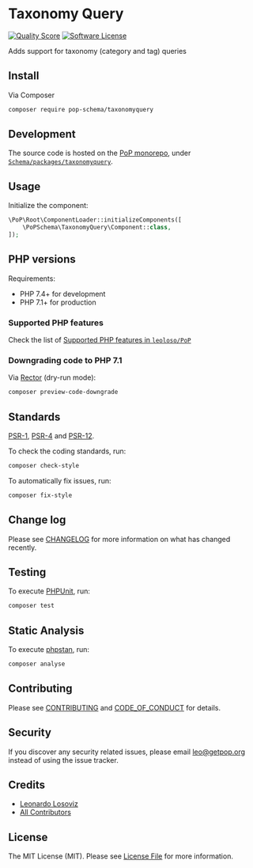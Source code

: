 # Taxonomy Query

<!-- [![Build Status][ico-travis]][link-travis] -->
[![Quality Score][ico-code-quality]][link-code-quality]
[![Software License][ico-license]](LICENSE.md)

<!--
[![Latest Version on Packagist][ico-version]][link-packagist]
[![Coverage Status][ico-scrutinizer]][link-scrutinizer]
[![Total Downloads][ico-downloads]][link-downloads]
-->

Adds support for taxonomy (category and tag) queries

## Install

Via Composer

``` bash
composer require pop-schema/taxonomyquery
```

## Development

The source code is hosted on the [PoP monorepo](https://github.com/leoloso/PoP), under [`Schema/packages/taxonomyquery`](https://github.com/leoloso/PoP/tree/master/layers/Schema/packages/taxonomyquery).

## Usage

Initialize the component:

``` php
\PoP\Root\ComponentLoader::initializeComponents([
    \PoPSchema\TaxonomyQuery\Component::class,
]);
```

## PHP versions

Requirements:

- PHP 7.4+ for development
- PHP 7.1+ for production

### Supported PHP features

Check the list of [Supported PHP features in `leoloso/PoP`](https://github.com/leoloso/PoP/#supported-php-features)

### Downgrading code to PHP 7.1

Via [Rector](https://github.com/rectorphp/rector) (dry-run mode):

```bash
composer preview-code-downgrade
```

## Standards

[PSR-1](https://www.php-fig.org/psr/psr-1), [PSR-4](https://www.php-fig.org/psr/psr-4) and [PSR-12](https://www.php-fig.org/psr/psr-12).

To check the coding standards, run:

``` bash
composer check-style
```

To automatically fix issues, run:

``` bash
composer fix-style
```

## Change log

Please see [CHANGELOG](CHANGELOG.md) for more information on what has changed recently.

## Testing

To execute [PHPUnit](https://phpunit.de/), run:

``` bash
composer test
```

## Static Analysis

To execute [phpstan](https://github.com/phpstan/phpstan), run:

``` bash
composer analyse
```

## Contributing

Please see [CONTRIBUTING](CONTRIBUTING.md) and [CODE_OF_CONDUCT](CODE_OF_CONDUCT.md) for details.

## Security

If you discover any security related issues, please email leo@getpop.org instead of using the issue tracker.

## Credits

- [Leonardo Losoviz][link-author]
- [All Contributors][link-contributors]

## License

The MIT License (MIT). Please see [License File](LICENSE.md) for more information.

[ico-version]: https://img.shields.io/packagist/v/pop-schema/taxonomyquery.svg?style=flat-square
[ico-license]: https://img.shields.io/badge/license-MIT-brightgreen.svg?style=flat-square
[ico-travis]: https://img.shields.io/travis/pop-schema/taxonomyquery/master.svg?style=flat-square
[ico-scrutinizer]: https://img.shields.io/scrutinizer/coverage/g/pop-schema/taxonomyquery.svg?style=flat-square
[ico-code-quality]: https://img.shields.io/scrutinizer/g/pop-schema/taxonomyquery.svg?style=flat-square
[ico-downloads]: https://img.shields.io/packagist/dt/pop-schema/taxonomyquery.svg?style=flat-square

[link-packagist]: https://packagist.org/packages/pop-schema/taxonomyquery
[link-travis]: https://travis-ci.org/pop-schema/taxonomyquery
[link-scrutinizer]: https://scrutinizer-ci.com/g/pop-schema/taxonomyquery/code-structure
[link-code-quality]: https://scrutinizer-ci.com/g/pop-schema/taxonomyquery
[link-downloads]: https://packagist.org/packages/pop-schema/taxonomyquery
[link-author]: https://github.com/leoloso
[link-contributors]: ../../../../../../contributors
